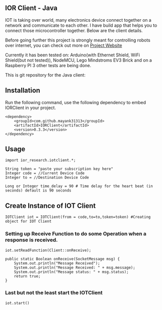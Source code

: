 ## IOR Client - Java

IOT is taking over world, many electronics device connect together on a network and communicate to each other.
I have build app that helps you to connect those microcontroller together. Below are the client details.

Before going further this project is strongly meant for controlling robots over internet, you can check out more on <a href="https://iorresearch.ml">Project Website</a>

Currently it has been tested on:
    Arduino(with Ethernet Shield, WiFi Shield(but not tested)), NodeMCU, Lego Mindstroms EV3 Brick and on a Raspberry PI 3
    other tests are being done.

This is git repository for the Java client:

## Installation
Run the following command, use the following dependency to embed IORClient in your project.

    <dependency>
        <groupId>com.github.mayank31313</groupId>
        <artifactId>IORClient</artifactId>
        <version>0.3.3</version>
    </dependency>

## Usage

    import ior_research.iotclient.*;

    String token = "paste your subscription key here"
    Integer code = //Current Device Code
    Integer to = //Destination Device Code

    Long or Integer time_delay = 90 # Time delay for the heart beat (in seconds) default is 90 seconds

## Create Instance of IOT Client

    IOTClient iot = IOTClient(from = code,to=to,token=token) #Creating object for IOT Client

### Setting up Receive Function to do some Operation when a response is received.

    iot.setReadFunction(Client::onReceive);

    public static Boolean onReceive(SocketMessage msg) {
        System.out.println("Message Received");
        System.out.println("Message Received: " + msg.message);
        System.out.println("Message status: " + msg.status);
        return true;
    }

### Last but not the least start the IOTClient

    iot.start()





